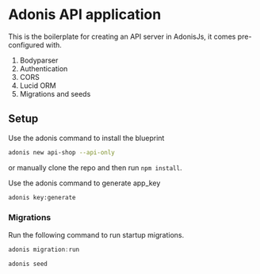 # Adonis API application

This is the boilerplate for creating an API server in AdonisJs, it comes pre-configured with.

1. Bodyparser
2. Authentication
3. CORS
4. Lucid ORM
5. Migrations and seeds

## Setup

Use the adonis command to install the blueprint

```bash
adonis new api-shop --api-only
```

or manually clone the repo and then run `npm install`.

Use the adonis command to generate app_key

```bash
adonis key:generate
```

### Migrations

Run the following command to run startup migrations.

```js
adonis migration:run
```

```js
adonis seed
```
